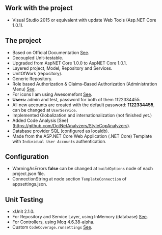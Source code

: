 ## Work with the project
* Visual Studio 2015 or equivalent with update Web Tools (Asp.NET Core 1.0.1).

## The project
* Based on Official Documentation [See](https://docs.asp.net/en/latest/intro.html).
* Decoupled Unit-testable.
* Upgraded from AspNET Core 1.0.0 to AspNET Core 1.0.1.
* Layered project, Model, Repository and Services.
* UnitOfWork (repository).
* Generic Repository.
* Role based Authorization & Claims-Based Authorization (Administration Menu) [See](https://docs.asp.net/en/latest/security/authorization/index.html).
* For icons I am using Awesomefont [See](http://fontawesome.io/icons/).
* **Users:** admin and test, password for both of them 1122334455.
* All new accounts are created with the default password: **1122334455**, can be changed at `UserService`.
* Implemented Globalization and internationalization (not finished yet.)
* Added Code Analysis [See] (https://github.com/DotNetAnalyzers/StyleCopAnalyzers).
* Database provider SQL (configured as localdb).
* Made from the ASP.NET Core Web Application (.NET Core) Template with `Individual User Accounts` authentication.

## Configuration
* WarningAsErrors **false** can be changed at `buildOptions` node of each project.json file.
* ConnectionString at node section `TemplateConnection` of appsettings.json.

## Unit Testing
* xUnit 2.1.0.
* For Repository and Service Layer, using InMemory (database) [See](https://docs.efproject.net/en/latest/providers/in-memory/index.html?highlight=testing).
* For Controllers, using Moq 4.6.38-alpha.
* Custom `CodeCoverage.runsettings` [See](https://msdn.microsoft.com/en-us/library/jj159530.aspx).

